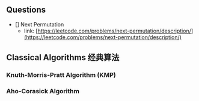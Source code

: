 ## Questions

- [] Next Permutation
    - link: [https://leetcode.com/problems/next-permutation/description/](https://leetcode.com/problems/next-permutation/description/)

## Classical Algorithms 经典算法

### Knuth-Morris-Pratt Algorithm (KMP)

### Aho-Corasick Algorithm
